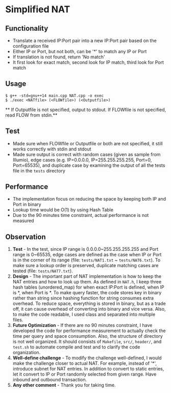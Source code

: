 Simplified NAT
===
## Functionality
- Translate a received IP:Port pair into a new IP:Port pair based on the configuration file
- Either IP or Port, but not both, can be '\*' to match any IP or Port
- If translation is not found, return 'No match'
- It first look for exact match, second look for IP match, third look for Port match

## Usage
```
$ g++ -std=gnu++14 main.cpp NAT.cpp -o exec
$ ./exec <NATfile> (<FLOWfile>) (<Outputfile>)
```
** If Outputfile is not specified, output to stdout.
If FLOWfile is not specified, read FLOW from stdin.**

## Test
- Made sure when FLOWfile or Outputfile or both are not specified, it still works correctly with stdin and stdout
- Made sure output is correct with random cases (given as sample from Illumio), edge cases (e.g. IP=0.0.0.0, IP=255.255.255.255, Port=0, Port=65535), and duplicate case by examining the output of all the tests file in the `tests` directory

## Performance
- The implementation focus on reducing the space by keeping both IP and Port in binary
- Lookup time would be O(1) by using Hash Table
- Due to the 90 minutes time constraint, actual performance is not measured

## Observation
1. **Test** - In the test, since IP range is 0.0.0.0~255.255.255.255 and Port range is 0~65535, edge cases are defined as the case when IP or Port is in the corner of its range (file: `tests/NAT1.txt` ~ `tests/NAT6.txt`). To make sure a lookup order is preserved, duplicate matching cases are tested (file: `tests/NAT7.txt`).
2. **Design** - The important part of NAT implementation is how to keep the NAT entries and how to look up them. As defined in `NAT.h`, I keep three hash tables (unordered_map) for when exact IP:Port is defined, when IP is \*, when Port is \*. To make query faster, the code stores key in binary rather than string since hashing function for string consumes extra overhead. To reduce space, everything is stored in binary, but as a trade off, it can cause overhead of converting into binary and vice versa. Also, to make the code readable, I used class and separated into multiple files.
3. **Future Optimization** - If there are no 90 minutes constraint, I have developed the code for performance measurement to actually check the time per query and space consumption. Also, the structure of directory is not well organized. It should consists of `Makefile`, `src/`, `header/`, and `test.sh` to automate compile and test and to clarify the code organization.
4. **Well-define challenge** - To modify the challenge well-defined, I would make the challenge closer to actual NAT. For example, instead of '\*', introduce subnet for NAT entries. In addition to convert to static entries, let it convert to IP or Port randomly selected from given range. Have inbound and outbound transaction.
5. **Any other comment** - Thank you for taking time.
